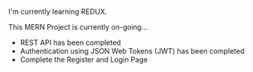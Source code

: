I'm currently learning REDUX.

This MERN Project is currently on-going...

- REST API has been completed 
- Authentication using JSON Web Tokens (JWT) has been completed
- Complete the Register and Login Page
